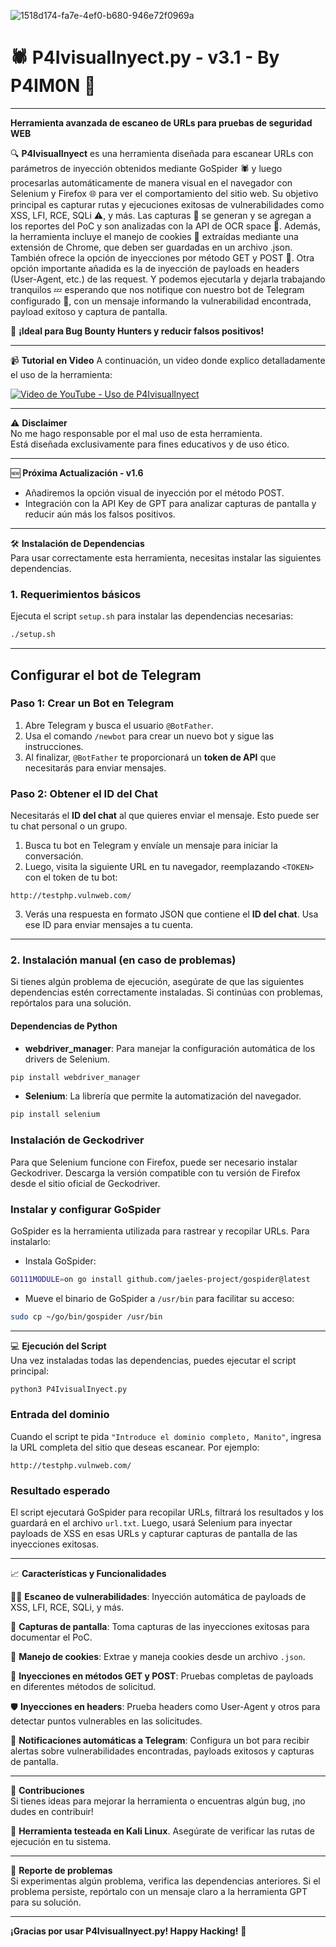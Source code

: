 ![1518d174-fa7e-4ef0-b680-946e72f0969a](https://github.com/user-attachments/assets/d11ca28b-9bb5-45f0-b068-82698bff5617)


# 🕷️ P4IvisualInyect.py - v3.1 - By P4IM0N 🍪

---

**Herramienta avanzada de escaneo de URLs para pruebas de seguridad WEB**

🔍 **P4IvisualInyect** es una herramienta diseñada para escanear URLs con parámetros de inyección obtenidos mediante GoSpider 🕷️ y luego procesarlas automáticamente de manera visual en el navegador con Selenium y Firefox 🌐 para ver el comportamiento del sitio web. Su objetivo principal es capturar rutas y ejecuciones exitosas de vulnerabilidades como XSS, LFI, RCE, SQLi ⚠️, y más. Las capturas 📸 se generan y se agregan a los reportes del PoC y son analizadas con la API de OCR space 🧠. Además, la herramienta incluye el manejo de cookies 🍪 extraídas mediante una extensión de Chrome, que deben ser guardadas en un archivo .json. También ofrece la opción de inyecciones por método GET y POST 🚀. Otra opción importante añadida es la de inyección de payloads en headers (User-Agent, etc.) de las request. Y podemos ejecutarla y dejarla trabajando tranquilos 💤 esperando que nos notifique con nuestro bot de Telegram configurado 📲, con un mensaje informando la vulnerabilidad encontrada, payload exitoso y captura de pantalla.

🚀 **¡Ideal para Bug Bounty Hunters y reducir falsos positivos!**

---

📹 **Tutorial en Video**
A continuación, un video donde explico detalladamente el uso de la herramienta:

[![Video de YouTube - Uso de P4IvisualInyect](https://img.youtube.com/vi/k4_FR2o45CA/0.jpg)](https://www.tiktok.com/@p4im0n_hacking/video/7433644135778716934?_r=1&_t=8rHyLSISqIC)


---

⚠️ **Disclaimer**  
No me hago responsable por el mal uso de esta herramienta.  
Está diseñada exclusivamente para fines educativos y de uso ético.

---

🆕 **Próxima Actualización - v1.6**  
- Añadiremos la opción visual de inyección por el método POST.  
- Integración con la API Key de GPT para analizar capturas de pantalla y reducir aún más los falsos positivos.

---

🛠️ **Instalación de Dependencias**  
Para usar correctamente esta herramienta, necesitas instalar las siguientes dependencias.

### 1. Requerimientos básicos
Ejecuta el script `setup.sh` para instalar las dependencias necesarias:

```bash
./setup.sh
```
---

## Configurar el bot de Telegram

### Paso 1: Crear un Bot en Telegram
1. Abre Telegram y busca el usuario `@BotFather`.
2. Usa el comando `/newbot` para crear un nuevo bot y sigue las instrucciones.
3. Al finalizar, `@BotFather` te proporcionará un **token de API** que necesitarás para enviar mensajes.

### Paso 2: Obtener el ID del Chat
Necesitarás el **ID del chat** al que quieres enviar el mensaje. Esto puede ser tu chat personal o un grupo.

1. Busca tu bot en Telegram y envíale un mensaje para iniciar la conversación.
2. Luego, visita la siguiente URL en tu navegador, reemplazando `<TOKEN>` con el token de tu bot:
```text
http://testphp.vulnweb.com/
```
3. Verás una respuesta en formato JSON que contiene el **ID del chat**. Usa ese ID para enviar mensajes a tu cuenta.

---

### 2. Instalación manual (en caso de problemas)
Si tienes algún problema de ejecución, asegúrate de que las siguientes dependencias estén correctamente instaladas. Si continúas con problemas, repórtalos para una solución.

#### Dependencias de Python
- **webdriver_manager**: Para manejar la configuración automática de los drivers de Selenium.

```bash
pip install webdriver_manager
```

- **Selenium**: La librería que permite la automatización del navegador.

```bash
pip install selenium
```

### Instalación de Geckodriver
Para que Selenium funcione con Firefox, puede ser necesario instalar Geckodriver. Descarga la versión compatible con tu versión de Firefox desde el sitio oficial de Geckodriver.

### Instalar y configurar GoSpider
GoSpider es la herramienta utilizada para rastrear y recopilar URLs. Para instalarlo:

- Instala GoSpider:

```bash
GO111MODULE=on go install github.com/jaeles-project/gospider@latest
```

- Mueve el binario de GoSpider a `/usr/bin` para facilitar su acceso:

```bash
sudo cp ~/go/bin/gospider /usr/bin
```

---

💻 **Ejecución del Script**  
Una vez instaladas todas las dependencias, puedes ejecutar el script principal:

```bash
python3 P4IvisualInyect.py
```

### Entrada del dominio
Cuando el script te pida `"Introduce el dominio completo, Manito"`, ingresa la URL completa del sitio que deseas escanear. Por ejemplo:

```text
http://testphp.vulnweb.com/
```

### Resultado esperado
El script ejecutará GoSpider para recopilar URLs, filtrará los resultados y los guardará en el archivo `url.txt`. Luego, usará Selenium para inyectar payloads de XSS en esas URLs y capturar capturas de pantalla de las inyecciones exitosas.

---

📈 **Características y Funcionalidades**

🕵️‍♂️ **Escaneo de vulnerabilidades**: Inyección automática de payloads de XSS, LFI, RCE, SQLi, y más.

📸 **Capturas de pantalla**: Toma capturas de las inyecciones exitosas para documentar el PoC.

🍪 **Manejo de cookies**: Extrae y maneja cookies desde un archivo `.json`.

🔄 **Inyecciones en métodos GET y POST**: Pruebas completas de payloads en diferentes métodos de solicitud.

🛡️ **Inyecciones en headers**: Prueba headers como User-Agent y otros para detectar puntos vulnerables en las solicitudes.

📲 **Notificaciones automáticas a Telegram**: Configura un bot para recibir alertas sobre vulnerabilidades encontradas, payloads exitosos y capturas de pantalla.

---

🤝 **Contribuciones**  
Si tienes ideas para mejorar la herramienta o encuentras algún bug, ¡no dudes en contribuir!

🚀 **Herramienta testeada en Kali Linux**. Asegúrate de verificar las rutas de ejecución en tu sistema.

---

🐞 **Reporte de problemas**  
Si experimentas algún problema, verifica las dependencias anteriores. Si el problema persiste, repórtalo con un mensaje claro a la herramienta GPT para su solución.

---

**¡Gracias por usar P4IvisualInyect.py! Happy Hacking!** 🎯
